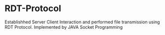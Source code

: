 # RDT-Protocol
Establishhed Server Client Interaction and performed file transmission using RDT Protocol.
Implemented by  JAVA Socket Programming
